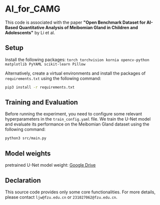 # AI_for_CAMG

This code is associated with the paper **"Open Benchmark Dataset for AI-Based Quantitative Analysis of Meibomian Gland in Children and Adolescents"** by Li et al.

## Setup
Install the following packages: `torch torchvision kornia opencv-python matplotlib PyYAML scikit-learn Pillow`

Alternatively, create a virtual environments and install the packages of `requirements.txt` using the following command:
```bash
pip3 install -r requirements.txt
```

## Training and Evaluation
Before running the experiment, you need to configure some relevant hyperparameters in the `train_config.yaml` file.
We train the U-Net model and evaluate its performance on the Meibomian Gland dataset using the following command:
```bash
python3 src/main.py
```

## Model weights 
pretrained U-Net model weight: [Google Drive](https://drive.google.com/file/d/1cRIhSaQlnTIXvYYlpFRWrVxf1Q_N4mgg/view?usp=sharing)

## Declaration
This source code provides only some core functionalities. For more details, please contact `ljw@fzu.edu.cn` or `231027062@fzu.edu.cn`.

